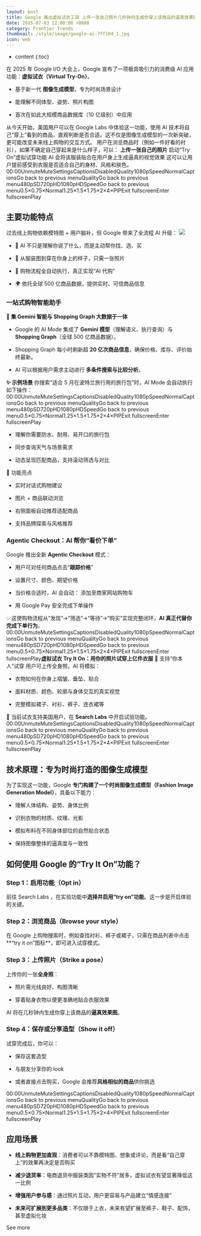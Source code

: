 ```yaml
---
layout: post
title: Google 推出虚拟试衣工具 上传一张自己照片几秒钟内生成你穿上该商品的逼真效果图 还能自动下单
date: 2025-07-03 12:00:00 +0800
category: Frontier Trends
thumbnail: /style/image/google-ai-7ff104_1.jpg
icon: web
---
```

* content
{:toc}

在 2025 年 Google I/O 大会上，Google 宣布了一项极具吸引力的消费级 AI 应用功能：**虚拟试衣（Virtual Try-On）**。

- 基于新一代 **图像生成模型**，专为时尚场景设计

- 能理解不同体型、姿势、照片构图

- 首次在如此大规模商品数据库（10 亿级别）中应用

从今天开始，美国用户可以在 Google Labs 中体验这一功能，使用 AI 技术将自己“穿上”看到的商品，直观判断是否合适。这不仅是图像生成模型的一次新突破，更可能改变未来线上购物的交互方式。
用户在浏览商品时（例如一件好看的衬衫），如果不确定自己穿起来是什么样子，可以：
**上传一张自己的照片**
启动“Try On”虚拟试穿功能
AI 会将该服装贴合在用户身上生成逼真的视觉效果
这可以让用户提前感受到衣服是否适合自己的身材、风格和肤色。
00:00UnmuteMuteSettingsCaptionsDisabledQuality1080pSpeedNormalCaptionsGo back to previous menuQualityGo back to previous menu480pSD720pHD1080pHDSpeedGo back to previous menu0.5×0.75×Normal1.25×1.5×1.75×2×4×PIPExit fullscreenEnter fullscreenPlay
## 主要功能特点
过去线上购物依赖模特图 + 用户脑补，但 Google 带来了全流程 AI 升级：
![](https://assets-v2.circle.so/yg7b3za8jojyli0ous57bhga19w3)
- 🧠 AI 不只是理解你说了什么，而是主动帮你找、选、买

- 👗 从服装图到穿在你身上的样子，只需一张照片

- 🛒 购物流程全自动执行，真正实现“AI 代购”

- 🌍 依托全球 500 亿商品数据，提供实时、可信商品信息

### **一站式购物智能助手**
**🧠 集 Gemini 智能与 Shopping Graph 大数据于一体**

- Google 的 AI Mode 集成了 **Gemini 模型**（理解语义、执行查询）与 **Shopping Graph**（全球 500 亿商品数据）。

- Shopping Graph 每小时刷新超 **20 亿次商品信息**，确保价格、库存、评价始终最新。

- AI 可以根据用户需求主动进行 **多条件搜索与比较分析**。

**✨ 示例场景**
你搜索“适合 5 月在波特兰旅行用的旅行包”时，AI Mode 会自动执行如下操作：
00:00UnmuteMuteSettingsCaptionsDisabledQuality1080pSpeedNormalCaptionsGo back to previous menuQualityGo back to previous menu480pSD720pHD1080pHDSpeedGo back to previous menu0.5×0.75×Normal1.25×1.5×1.75×2×4×PIPExit fullscreenEnter fullscreenPlay
- 理解你需要防水、耐用、易开口的旅行包

- 同步查询天气与场景需求

- 动态呈现匹配商品，支持滚动筛选与对比

🚀 功能亮点

- 实时对话式购物建议

- 图片 + 商品联动浏览

- 右侧面板自动推荐适配商品

- 支持品牌探索与风格推荐

### **Agentic Checkout：AI 帮你“看价下单”**
Google 推出全新 **Agentic Checkout** 模式：

- 用户可对任何商品点击“**跟踪价格**”

- 设置尺寸、颜色、期望价格

- 当价格合适时，AI 会自动：
添加至商家网站购物车

- 用 Google Pay 安全完成下单操作

💡 这使购物流程从“发现”→“筛选”→“等待”→“购买”实现完整闭环，**AI 真正代替你完成下单行为**。
00:00UnmuteMuteSettingsCaptionsDisabledQuality1080pSpeedNormalCaptionsGo back to previous menuQualityGo back to previous menu480pSD720pHD1080pHDSpeedGo back to previous menu0.5×0.75×Normal1.25×1.5×1.75×2×4×PIPExit fullscreenEnter fullscreenPlay**虚拟试衣 Try It On：用你的照片试穿上亿件衣服**
📸 支持“你本人”试穿
用户可上传全身照，AI 将模拟：

- 衣物如何在你身上褶皱、垂坠、贴合

- 面料材质、颜色、轮廓与身体交互的真实视觉

- 完整模拟裙子、衬衫、裤子、连衣裙等

📌 当前试衣支持美国用户，在 **Search Labs** 中开启试验功能。
00:00UnmuteMuteSettingsCaptionsDisabledQuality1080pSpeedNormalCaptionsGo back to previous menuQualityGo back to previous menu480pSD720pHD1080pHDSpeedGo back to previous menu0.5×0.75×Normal1.25×1.5×1.75×2×4×PIPExit fullscreenEnter fullscreenPlay
## 技术原理：专为时尚打造的图像生成模型
为了实现这一功能，Google **专门构建了一个时尚图像生成模型（Fashion Image Generation Model）**，具备以下能力：

- 理解人体结构、姿势、身体比例

- 识别衣物的材质、纹理、光影

- 模拟布料在不同身体部位的自然贴合状态

- 保持图像整体的逼真度与一致性

##  如何使用 Google 的“Try It On”功能？

### **Step 1：启用功能（Opt in）**
前往 Search Labs ，在实验功能中**选择并启用“try on”功能**。这一步是开启体验的关键。

### **Step 2：浏览商品（Browse your style）**
在 Google 上购物搜索时，例如查找衬衫、裤子或裙子，只需在商品列表中点击**“try it on”图标**，即可进入试穿模式。

### **Step 3：上传照片（Strike a pose）**
上传你的一张**全身照**：

- 照片需光线良好、构图清晰

- 穿着贴身衣物以便更准确地贴合衣服效果

AI 将在几秒钟内生成你穿上该商品的**逼真效果图**。

### **Step 4：保存或分享造型（Show it off）**
试穿完成后，你可以：

- 保存这套造型

- 与朋友分享你的 look

- 或者直接点击购买，Google 会推荐**风格相似的商品**供你挑选

00:00UnmuteMuteSettingsCaptionsDisabledQuality1080pSpeedNormalCaptionsGo back to previous menuQualityGo back to previous menu480pSD720pHD1080pHDSpeedGo back to previous menu0.5×0.75×Normal1.25×1.5×1.75×2×4×PIPExit fullscreenEnter fullscreenPlay
## 应用场景

- **线上购物更加直观**：消费者可以不靠模特图、想象或评论，而是看“自己穿上”的效果再决定是否购买

- **减少退货率**：电商退货中服装类因“实物不符”居多，虚拟试衣有望显著降低这一比例

- **增强用户参与感**：通过照片互动，用户更容易与产品建立“情感连接”

- **未来可扩展到更多品类**：不仅限于上衣，未来有望扩展至裤子、鞋子、配饰，甚至虚拟化妆

See more